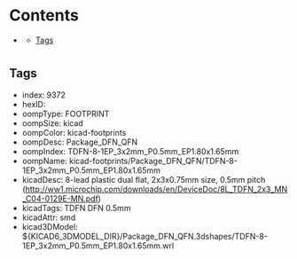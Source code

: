 



Contents
========

* [](#)
	* [Tags](#tags)

# 

## Tags

- index: 9372
- hexID: 
- oompType: FOOTPRINT
- oompSize: kicad
- oompColor: kicad-footprints
- oompDesc: Package_DFN_QFN
- oompIndex: TDFN-8-1EP_3x2mm_P0.5mm_EP1.80x1.65mm
- oompName: kicad-footprints/Package_DFN_QFN/TDFN-8-1EP_3x2mm_P0.5mm_EP1.80x1.65mm
- kicadDesc: 8-lead plastic dual flat, 2x3x0.75mm size, 0.5mm pitch (http://ww1.microchip.com/downloads/en/DeviceDoc/8L_TDFN_2x3_MN_C04-0129E-MN.pdf)
- kicadTags: TDFN DFN 0.5mm
- kicadAttr: smd
- kicad3DModel: ${KICAD6_3DMODEL_DIR}/Package_DFN_QFN.3dshapes/TDFN-8-1EP_3x2mm_P0.5mm_EP1.80x1.65mm.wrl
